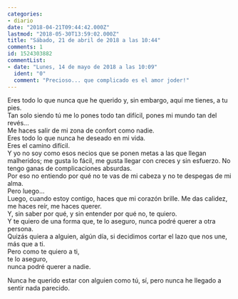 ```yaml
---
categories:
- diario
date: "2018-04-21T09:44:42.000Z"
lastmod: "2018-05-30T13:59:02.000Z"
title: "Sábado, 21 de abril de 2018 a las 10:44"
comments: 1
id: 1524303882
commentList:
- date: "Lunes, 14 de mayo de 2018 a las 10:09"
  ident: "0"
  comment: "Precioso... que complicado es el amor joder!"
---
```


Eres todo lo que nunca que he querido y, sin embargo, aquí me tienes, a tu pies.   
Tan solo siendo tú me lo pones todo tan difícil, pones mi mundo tan del revés...  
Me haces salir de mi zona de confort como nadie.  
Eres todo lo que nunca he deseado en mi vida.  
Eres el camino difícil.  
Y yo no soy como esos necios que se ponen metas a las que llegan malheridos; me gusta lo fácil, me gusta llegar con creces y sin esfuerzo. No tengo ganas de complicaciones absurdas.  
Por eso no entiendo por qué no te vas de mi cabeza y no te despegas de mi alma.  
Pero luego...  
Luego, cuando estoy contigo, haces que mi corazón brille. Me das calidez, me haces reír, me haces querer.  
Y, sin saber por qué, y sin entender por qué no, te quiero.  
Y te quiero de una forma que, te lo aseguro, nunca podré querer a otra persona.   
Quizás quiera a alguien, algún día, si decidimos cortar el lazo que nos une, más que a ti.  
Pero como te quiero a ti,  
te lo aseguro,  
nunca podré querer a nadie.  
  
Nunca he querido estar con alguien como tú, sí, pero nunca he llegado a sentir nada parecido.